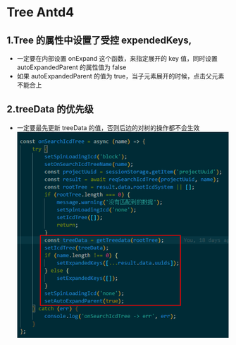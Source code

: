 # Tree Antd4

## 1.Tree 的属性中设置了受控 expendedKeys,

-   一定要在内部设置 onExpand 这个函数，来指定展开的 key 值，同时设置 autoExpandedParent 的属性值为 false
-   如果 autoExpandedParent 的值为 true，当子元素展开的时候，点击父元素不能合上

## 2.treeData 的优先级

-   一定要最先更新 treeData 的值，否则后边的对树的操作都不会生效
    ![](img/treeData.png)

